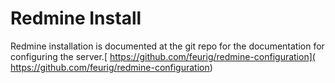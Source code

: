 # Redmine Install
Redmine installation is documented at the git repo for the documentation for configuring the server.[ https://github.com/feurig/redmine-configuration]( https://github.com/feurig/redmine-configuration)